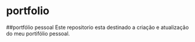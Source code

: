 # portfolio
##portfólio pessoal
Este repositorio esta destinado a criação e atualização do meu portifólio pessoal.
